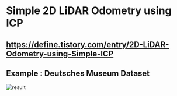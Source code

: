 # Simple 2D LiDAR Odometry using ICP

## https://define.tistory.com/entry/2D-LiDAR-Odometry-using-Simple-ICP

## Example : Deutsches Museum Dataset

![result](https://user-images.githubusercontent.com/38591115/131035413-87ea1f84-cdfe-4247-a838-bd3b5607e0fb.gif)
